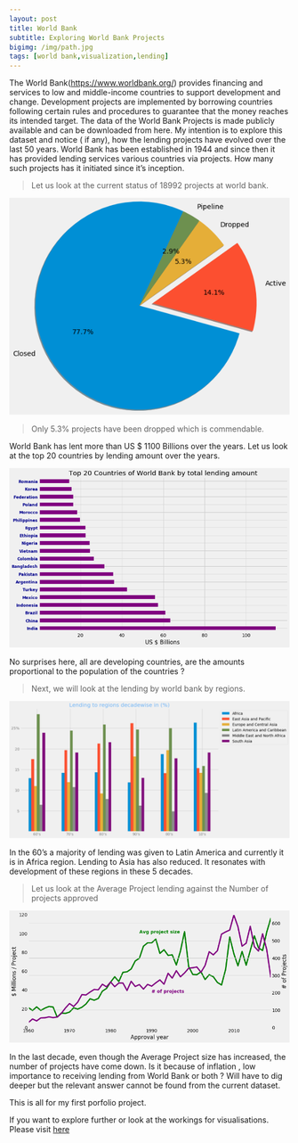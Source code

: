 ```yaml
---
layout: post
title: World Bank
subtitle: Exploring World Bank Projects
bigimg: /img/path.jpg
tags: [world bank,visualization,lending]
---
```


The World Bank(https://www.worldbank.org/) provides financing and services to low and middle-income countries to support development and change. Development projects are implemented by borrowing countries following certain rules and procedures to guarantee that the money reaches its intended target.
The data of the World Bank Projects is made publicly available and can be downloaded from here. My intention is to explore this dataset and notice ( if any), how the lending projects have evolved over the last 50 years.
World Bank has been established in 1944 and since then it has provided lending services various countries via projects. How many such projects has it initiated since it’s inception.

>Let us look at the current status of 18992 projects at world bank.

![Project status](/img/project_status.png)

>Only 5.3% projects have been dropped which is commendable.

World Bank has lent more than US $ 1100 Billions over the years. Let us look at the top 20 countries by lending amount over the years.

![Top 20 Countries](/img/to20countries.png)

No surprises here, all are developing countries, are the amounts proportional to the population of the countries ?

>Next, we will look at the lending by world bank by regions.

![Regionwise Lending](/img/lending_regions.png)

In the 60’s a majority of lending was given to Latin America and currently it is in Africa region. Lending to Asia has also reduced. It resonates with development of these regions in these 5 decades.

>Let us look at the Average Project lending against the Number of projects approved

![Number of projects](/img/projects_count.png)

In the last decade, even though the Average Project size has increased, the number of projects have come down. Is it because of inflation , low importance to receiving lending from World Bank or both ? Will have to dig deeper but the relevant answer cannot be found from the current dataset.

This is all for my first porfolio project.

If you want to explore further or look at the workings for visualisations. Please visit [here](https://github.com/yvishyst/worldbankdataset)
